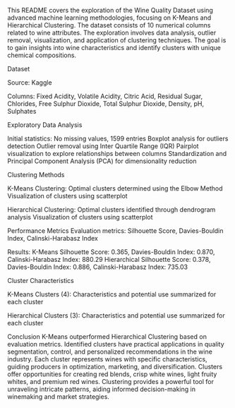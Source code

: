 This README covers the exploration of the Wine Quality Dataset using advanced machine learning methodologies, focusing on K-Means and Hierarchical Clustering. The dataset consists of 10 numerical columns related to wine attributes. The exploration involves data analysis, outlier removal, visualization, and application of clustering techniques. The goal is to gain insights into wine characteristics and identify clusters with unique chemical compositions.

Dataset

Source: Kaggle

Columns: Fixed Acidity, Volatile Acidity, Citric Acid, Residual Sugar, Chlorides, Free Sulphur Dioxide, Total Sulphur Dioxide, Density, pH, Sulphates

Exploratory Data Analysis

Initial statistics: No missing values, 1599 entries
Boxplot analysis for outliers detection
Outlier removal using Inter Quartile Range (IQR)
Pairplot visualization to explore relationships between columns
Standardization and Principal Component Analysis (PCA) for dimensionality reduction

Clustering Methods

K-Means Clustering:
Optimal clusters determined using the Elbow Method
Visualization of clusters using scatterplot

Hierarchical Clustering:
Optimal clusters identified through dendrogram analysis
Visualization of clusters using scatterplot

Performance Metrics
Evaluation metrics: Silhouette Score, Davies-Bouldin Index, Calinski-Harabasz Index

Results:
K-Means Silhouette Score: 0.365, Davies-Bouldin Index: 0.870, Calinski-Harabasz Index: 880.29
Hierarchical Silhouette Score: 0.378, Davies-Bouldin Index: 0.886, Calinski-Harabasz Index: 735.03

Cluster Characteristics

K-Means Clusters (4):
Characteristics and potential use summarized for each cluster

Hierarchical Clusters (3):
Characteristics and potential use summarized for each cluster

Conclusion
K-Means outperformed Hierarchical Clustering based on evaluation metrics.
Identified clusters have practical applications in quality segmentation, control, and personalized recommendations in the wine industry.
Each cluster represents wines with specific characteristics, guiding producers in optimization, marketing, and diversification.
Clusters offer opportunities for creating red blends, crisp white wines, light fruity whites, and premium red wines.
Clustering provides a powerful tool for unraveling intricate patterns, aiding informed decision-making in winemaking and market strategies.
